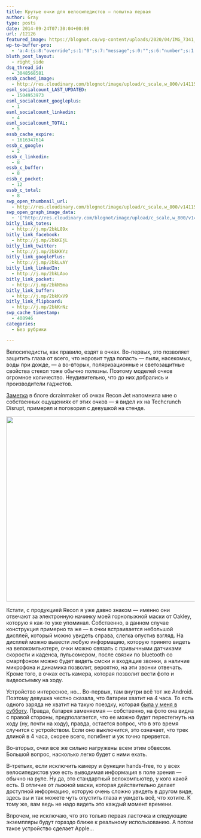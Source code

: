 ```yaml
---
title: Крутые очки для велосипедистов — попытка первая
author: Gray
type: posts
date: 2014-09-24T07:30:04+00:00
url: /12126
featured_image: https://blognot.co/wp-content/uploads/2020/04/IMG_7341_lrrigq.jpg
wp-to-buffer-pro:
  - 'a:4:{s:8:"override";s:1:"0";s:7:"message";s:0:"";s:6:"number";s:1:"1";s:16:"alternateMessage";s:0:"";}'
bluth_post_layout:
  - right_side
dsq_thread_id:
  - 3048568581
essb_cached_image:
  - http://res.cloudinary.com/blognot/image/upload/c_scale,w_800/v1411542776/IMG_7341_lrrigq.jpg
esml_socialcount_LAST_UPDATED:
  - 1504953973
esml_socialcount_googleplus:
  - 1
esml_socialcount_linkedin:
  - 4
esml_socialcount_TOTAL:
  - 5
essb_cache_expire:
  - 1616347614
essb_c_google:
  - 2
essb_c_linkedin:
  - 8
essb_c_buffer:
  - 8
essb_c_pocket:
  - 12
essb_c_total:
  - 8
swp_open_thumbnail_url:
  - http://res.cloudinary.com/blognot/image/upload/c_scale,w_800/v1411542776/IMG_7341_lrrigq.jpg
swp_open_graph_image_data:
  - '["http://res.cloudinary.com/blognot/image/upload/c_scale,w_800/v1411542776/IMG_7341_lrrigq.jpg",800,534,true]'
bitly_link_totes:
  - http://j.mp/2bkL89x
bitly_link_facebook:
  - http://j.mp/2bkKEjL
bitly_link_twitter:
  - http://j.mp/2bkKKYz
bitly_link_googlePlus:
  - http://j.mp/2bkLvAY
bitly_link_linkedIn:
  - http://j.mp/2bkLAoo
bitly_link_pocket:
  - http://j.mp/2bkN5ma
bitly_link_buffer:
  - http://j.mp/2bkKxV9
bitly_link_flipboard:
  - http://j.mp/2bkKrNz
swp_cache_timestamp:
  - 408946
categories:
  - Без рубрики

---
```








Велосипедисты, как правило, ездят в очках. Во-первых, это позволяет защитить глаза от всего, что норовит туда попасть — пыли, насекомых, воды при дожде, — а во-вторых, поляризационные и светозащитные свойства стекол тоже обычно полезны. Поэтому моделей очков огромное количество. Неудивительно, что до них добрались и производители гаджетов.

<a href="http://www.dcrainmaker.com/2014/09/update-discussion-executive.html" target="_blank">Заметка</a> в блоге dcrainmaker об очках Recon Jet напомнила мне о собственных ощущениях от этих очков — я видел их на Techcrunch Disrupt, примерял и поговорил с девушкой на стенде.

<img data-attachment-id="12127" data-permalink="https://blognot.co/12126/img_7341_lrrigq" data-orig-file="https://i2.wp.com/blognot.co/wp-content/uploads/2020/04/IMG_7341_lrrigq.jpg?fit=800%2C534&ssl=1" data-orig-size="800,534" data-comments-opened="1" data-image-meta="{&quot;aperture&quot;:&quot;0&quot;,&quot;credit&quot;:&quot;&quot;,&quot;camera&quot;:&quot;&quot;,&quot;caption&quot;:&quot;&quot;,&quot;created_timestamp&quot;:&quot;0&quot;,&quot;copyright&quot;:&quot;&quot;,&quot;focal_length&quot;:&quot;0&quot;,&quot;iso&quot;:&quot;0&quot;,&quot;shutter_speed&quot;:&quot;0&quot;,&quot;title&quot;:&quot;&quot;,&quot;orientation&quot;:&quot;0&quot;}" data-image-title="IMG_7341_lrrigq" data-image-description="" data-medium-file="https://i2.wp.com/blognot.co/wp-content/uploads/2020/04/IMG_7341_lrrigq.jpg?fit=300%2C200&ssl=1" data-large-file="https://i2.wp.com/blognot.co/wp-content/uploads/2020/04/IMG_7341_lrrigq.jpg?fit=740%2C494&ssl=1" class="aligncenter wp-image-12127" src="https://i1.wp.com/res.cloudinary.com/blognot/image/upload/c_scale,w_800/v1411542776/IMG_7341_lrrigq.jpg?resize=740%2C494&#038;ssl=1" alt="" width="740" height="494" data-recalc-dims="1" /> 

Кстати, с продукцией Recon я уже давно знаком — именно они отвечают за электронную начинку моей горнолыжной маски от Oakley, которую я как-то уже упоминал. Собственно, в данном случае конструкция примерно та же — в очки встраивается небольшой дисплей, который можно увидеть справа, слегка опустив взгляд. На дисплей можно вывести любую информацию, которую принято видеть на велокомпьютере, очки можно связать с привычными датчиками скорости и каденса, пульсомером, после связки по bluetooth со смартфоном можно будет видеть смски и входящие звонки, а наличие микрофона и динамика позволит, вероятно, на эти звонки отвечать. Кроме того, в очках есть камера, которая позволит вести фото и видеосъемку на ходу.

Устройство интересное, но… Во-первых, там внутри всё тот же Android. Поэтому девушка честно сказала, что батареи хватит на 4 часа. То есть одного заряда не хватит на такую поездку, которая <a title="Жажда-2014 — на велосипеде за водой" href="http://blognot.co/12123" target="_blank">была у меня в субботу</a>. Правда, батарея заменяемая — собственно, на фото она видна с правой стороны, предполагается, что ее можно будет перестегнуть на ходу (ну, почти на ходу), правда, остается вопрос, что в это время случится с устройством. Если оно выключится, это означает, что трек длиной в 4 часа, скорее всего, погибнет и уж точно прервется.

Во-вторых, очки все же сильно нагружены всем этим обвесом. Большой вопрос, насколько легко будет с ними ехать.

В-третьих, если исключить камеру и функции hands-free, то у всех велосипедистов уже есть выводимая информация в поле зрения — обычно на руле. Ну да, это стандартный велокомпьютер, у кого какой есть. В отличие от лыжной маски, которая действительно делает доступной информацию, которую очень сложно увидеть в другом виде, здесь вы и так можете чуть опустить глаза и увидеть всё, что хотите. К тому же, вам ведь не надо видеть это каждый момент времени.

Впрочем, не исключаю, что это только первая ласточка и следующие экземпляры будут гораздо ближе к реальному использованию. А потом такое устройство сделает Apple…